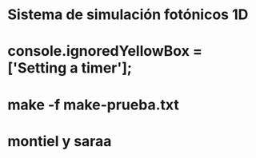 # Sistema de simulación fotónicos 1D
# console.ignoredYellowBox = ['Setting a timer'];

# make -f make-prueba.txt

# montiel y saraa

      